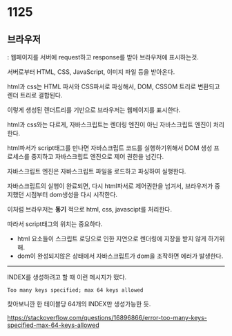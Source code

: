 # 1125



## 브라우저

: 웹페이지를 서버에 request하고 response를 받아 브라우저에 표시하는것.

서버로부터 HTML, CSS, JavaScript, 이미지 파일 등을 받아온다.

html과 css는 HTML 파서와 CSS파서로 파싱해서, DOM, CSSOM 트리로 변환되고 렌더 트리로 결합된다.

이렇게 생성된 렌더트리를 기반으로 브라우저는 웹페이지를 표시한다.



html과 css와는 다르게, 자바스크립트는 렌더링 엔진이 아닌 자바스크립트 엔진이 처리한다.

html파서가 script태그를 만나면 자바스크립트 코드를 실행하기위해서 DOM 생성 프로세스를 중지하고 자바스크립트 엔진으로 제어 권한을 넘긴다.

자바스크립트 엔진은 자바스크립트 파일을 로드하고 파싱하여 실행한다.

자바스크립트의 실행이 완료되면, 다시 html파서로 제어권한을 넘겨서, 브라우저가 중지했던 시점부터 dom생성을 다시 시작한다.

이처럼 브라우저는 **동기** 적으로 html, css, javascipt를 처리한다.

따라서 script태그의 위치는 중요하다.

- html 요소들이 스크립트 로딩으로 인한 지연으로 렌더링에 지장을 받지 않게 하기위해.
- dom이 완성되지않은 상태에서 자바스크립트가 dom을 조작하면 에러가 발생한다.



---

INDEX를 생성하려고 할 때 이런 메시지가 떴다.

```
Too many keys specified; max 64 keys allowed
```

찾아보니깐 한 테이블당 64개의 INDEX만 생성가능한 듯.

https://stackoverflow.com/questions/16896866/error-too-many-keys-specified-max-64-keys-allowed